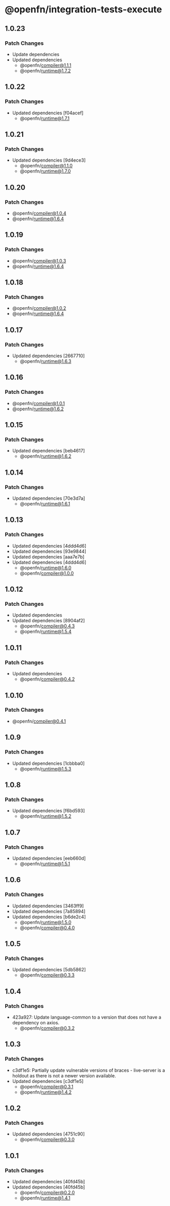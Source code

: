 # @openfn/integration-tests-execute

## 1.0.23

### Patch Changes

- Update dependencies
- Updated dependencies
  - @openfn/compiler@1.1.1
  - @openfn/runtime@1.7.2

## 1.0.22

### Patch Changes

- Updated dependencies [f04acef]
  - @openfn/runtime@1.7.1

## 1.0.21

### Patch Changes

- Updated dependencies [9d4ece3]
  - @openfn/compiler@1.1.0
  - @openfn/runtime@1.7.0

## 1.0.20

### Patch Changes

- @openfn/compiler@1.0.4
- @openfn/runtime@1.6.4

## 1.0.19

### Patch Changes

- @openfn/compiler@1.0.3
- @openfn/runtime@1.6.4

## 1.0.18

### Patch Changes

- @openfn/compiler@1.0.2
- @openfn/runtime@1.6.4

## 1.0.17

### Patch Changes

- Updated dependencies [2667710]
  - @openfn/runtime@1.6.3

## 1.0.16

### Patch Changes

- @openfn/compiler@1.0.1
- @openfn/runtime@1.6.2

## 1.0.15

### Patch Changes

- Updated dependencies [beb4617]
  - @openfn/runtime@1.6.2

## 1.0.14

### Patch Changes

- Updated dependencies [70e3d7a]
  - @openfn/runtime@1.6.1

## 1.0.13

### Patch Changes

- Updated dependencies [4ddd4d6]
- Updated dependencies [93e9844]
- Updated dependencies [aaa7e7b]
- Updated dependencies [4ddd4d6]
  - @openfn/runtime@1.6.0
  - @openfn/compiler@1.0.0

## 1.0.12

### Patch Changes

- Updated dependencies
- Updated dependencies [8904af2]
  - @openfn/compiler@0.4.3
  - @openfn/runtime@1.5.4

## 1.0.11

### Patch Changes

- Updated dependencies
  - @openfn/compiler@0.4.2

## 1.0.10

### Patch Changes

- @openfn/compiler@0.4.1

## 1.0.9

### Patch Changes

- Updated dependencies [1cbbba0]
  - @openfn/runtime@1.5.3

## 1.0.8

### Patch Changes

- Updated dependencies [f6bd593]
  - @openfn/runtime@1.5.2

## 1.0.7

### Patch Changes

- Updated dependencies [eeb660d]
  - @openfn/runtime@1.5.1

## 1.0.6

### Patch Changes

- Updated dependencies [3463ff9]
- Updated dependencies [7a85894]
- Updated dependencies [b6de2c4]
  - @openfn/runtime@1.5.0
  - @openfn/compiler@0.4.0

## 1.0.5

### Patch Changes

- Updated dependencies [5db5862]
  - @openfn/compiler@0.3.3

## 1.0.4

### Patch Changes

- 423a927: Update language-common to a version that does not have a dependency on axios.
  - @openfn/compiler@0.3.2

## 1.0.3

### Patch Changes

- c3df1e5: Partially update vulnerable versions of braces - live-server is a holdout as there is not a newer version available.
- Updated dependencies [c3df1e5]
  - @openfn/compiler@0.3.1
  - @openfn/runtime@1.4.2

## 1.0.2

### Patch Changes

- Updated dependencies [4751c90]
  - @openfn/compiler@0.3.0

## 1.0.1

### Patch Changes

- Updated dependencies [40fd45b]
- Updated dependencies [40fd45b]
  - @openfn/compiler@0.2.0
  - @openfn/runtime@1.4.1
